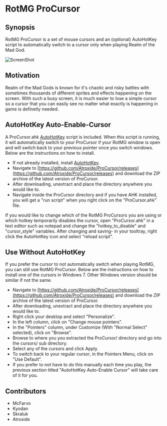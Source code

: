 RotMG ProCursor
==============

## Synopsis

RotMG ProCursor is a set of mouse cursors and an (optional) AutoHotKey script to automatically switch to a cursor only when playing Realm of the Mad God.

![ScreenShot](https://raw.github.com/Atroxide/ProCursor/master/cursors.png)

## Motivation

Realm of the Mad Gods is known for it's chaotic and risky battles with sometimes thousands of different sprites and effects happening on the screen. With such a busy screen, it is much easier to lose a simple cursor so a cursor that you can easily see no matter what exactly is happening in game is definetly needed.

## AutoHotKey Auto-Enable-Cursor

A ProCursor.ahk [AutoHotKey](http://www.autohotkey.com/) script is included. When this script is running, it will automatically switch to your ProCursor if your RotMG window is open and will switch back to your previous pointer once you switch windows. Below are the instructions on how to install.

 * If not already installed, install [AutoHotKey](http://www.autohotkey.com/).
 * Navigate to [https://github.com/Atroxide/ProCursor/releases](https://github.com/Atroxide/ProCursor/releases) and download the ZIP archive of the latest version of ProCursor.
 * After downloading, unextract and place the directory anywhere you would like to.
 * Navigate inside the ProCursor directory and if you have AHK installed, you will get a "run script" when you right click on the "ProCursor.ahk" file.
 
If you would like to change which of the RotMG ProCursors you are using or which hotkey temporarily disables the cursor, open "ProCursor.ahk" in a text editor such as notepad and change the "hotkey_to_disable" and "cursor_style" variables. After changing and saving- in your tooltray, right click the AutoHotKey icon and select "reload script".

## Use Without AutoHotKey

If you prefer the cursor to not automatically switch when playing RotMG, you can still use RotMG ProCursor. Below are the instructions on how to install one of the cursors in Windows 7. Other Windows version should be similar if not the same.

 * Navigate to [https://github.com/Atroxide/ProCursor/releases](https://github.com/Atroxide/ProCursor/releases) and download the ZIP archive of the latest version of ProCursor.
 * After downloading, unextract and place the directory anywhere you would like to.
 * Right click your desktop and select "Personalize".
 * In the left column, click on "Change mouse pointers".
 * In the "Pointers" column, under Customize (With "Normal Select" selected), click on "Browse".
 * Browse to where you you extracted the ProCursor/ directory and go into the cursors/ sub directory.
 * Select any of the cursors and click Apply.
 * To switch back to your regular cursor, in the Pointers Menu, click on "Use Default".
 * If you prefer to not have to do this manually each time you play, the previous section titled "AutoHotKey Auto-Enable Cursor" will take care of it for you.

## Contributors

 * McFarvo
 * Kyodan
 * Skraluk
 * Atroxide